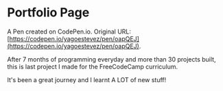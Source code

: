 # Portfolio Page

A Pen created on CodePen.io. Original URL: [https://codepen.io/yagoestevez/pen/oapQEJ](https://codepen.io/yagoestevez/pen/oapQEJ).

After 7 months of programming everyday and more than 30 projects built, this is last project I made for the FreeCodeCamp curriculum. 

It's been a great journey and I learnt A LOT of new stuff!

